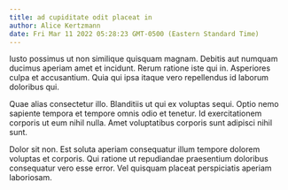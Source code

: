 ```yaml
---
title: ad cupiditate odit placeat in
author: Alice Kertzmann
date: Fri Mar 11 2022 05:28:23 GMT-0500 (Eastern Standard Time)
---
```

Iusto possimus ut non similique quisquam magnam. Debitis aut numquam ducimus aperiam amet et incidunt. Rerum ratione iste qui in. Asperiores culpa et accusantium. Quia qui ipsa itaque vero repellendus id laborum doloribus qui.

 Quae alias consectetur illo. Blanditiis ut qui ex voluptas sequi. Optio nemo sapiente tempora et tempore omnis odio et tenetur. Id exercitationem corporis ut eum nihil nulla. Amet voluptatibus corporis sunt adipisci nihil sunt.

 Dolor sit non. Est soluta aperiam consequatur illum tempore dolorem voluptas et corporis. Qui ratione ut repudiandae praesentium doloribus consequatur vero esse error. Vel quisquam placeat perspiciatis aperiam laboriosam.